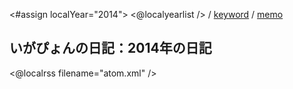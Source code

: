 <#assign localYear="2014">
<@localyearlist /> / [keyword](../keyword/index.html) / [memo](../memo/index.html)

## いがぴょんの日記：2014年の日記

<@localrss filename="atom.xml" />
